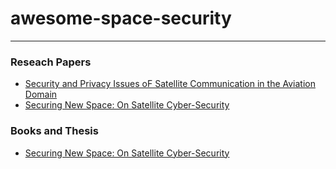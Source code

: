 # awesome-space-security

---
### Reseach Papers 
- [Security and Privacy Issues oF
Satellite Communication in the
Aviation Domain](https://www.cs.ox.ac.uk/files/13686/CyCon_2022_baselt.pdf)
- [Securing New Space: On Satellite
Cyber-Security](https://ora.ox.ac.uk/objects/uuid:11e1b32a-8117-46b1-a0ce-9c485221d112/download_file?safe_filename=Pavur_2021_Securing_new_space.pdf&type_of_work=Thesis)


### Books and Thesis 

- [Securing New Space: On Satellite
Cyber-Security](https://ora.ox.ac.uk/objects/uuid:11e1b32a-8117-46b1-a0ce-9c485221d112/download_file?safe_filename=Pavur_2021_Securing_new_space.pdf&type_of_work=Thesis)